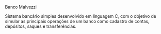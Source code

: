 Banco Malvezzi

Sistema bancário simples desenvolvido em linguagem C, com o objetivo de simular as principais operações de um banco como cadastro de contas, depósitos, saques e transferências.

